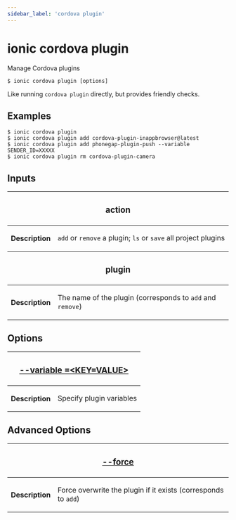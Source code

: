 ```yaml
---
sidebar_label: 'cordova plugin'
---
```


# ionic cordova plugin

Manage Cordova plugins

```shell
$ ionic cordova plugin [options]
```

Like running `cordova plugin` directly, but provides friendly checks.

## Examples

```shell
$ ionic cordova plugin
$ ionic cordova plugin add cordova-plugin-inappbrowser@latest
$ ionic cordova plugin add phonegap-plugin-push --variable SENDER_ID=XXXXX
$ ionic cordova plugin rm cordova-plugin-camera
```

## Inputs

<table className="reference-table">
  <thead>
    <tr>
      <th colSpan="2">
        <h3>action</h3>
      </th>
    </tr>
  </thead>
  <tbody>
    <tr>
      <th>Description</th>
      <td>
        <p>
          <code>add</code> or <code>remove</code> a plugin; <code>ls</code> or <code>save</code> all project plugins
        </p>
      </td>
    </tr>
  </tbody>
  <thead>
    <tr>
      <th colSpan="2">
        <h3>plugin</h3>
      </th>
    </tr>
  </thead>
  <tbody>
    <tr>
      <th>Description</th>
      <td>
        <p>
          The name of the plugin (corresponds to <code>add</code> and <code>remove</code>)
        </p>
      </td>
    </tr>
  </tbody>
</table>

## Options

<table className="reference-table">
  <thead>
    <tr>
      <th colSpan="2">
        <h3>
          <a href="#option-variable" id="option-variable">
            --variable
            <span class="option-spec"> =&lt;KEY=VALUE&gt;</span>
          </a>
        </h3>
      </th>
    </tr>
  </thead>
  <tbody>
    <tr>
      <th>Description</th>
      <td>
        <p>Specify plugin variables</p>
      </td>
    </tr>
  </tbody>
</table>

## Advanced Options

<table className="reference-table">
  <thead>
    <tr>
      <th colSpan="2">
        <h3>
          <a href="#option-force" id="option-force">
            --force
          </a>
        </h3>
      </th>
    </tr>
  </thead>
  <tbody>
    <tr>
      <th>Description</th>
      <td>
        <div>
          <p>
            Force overwrite the plugin if it exists (corresponds to <code>add</code>)
          </p>
        </div>
      </td>
    </tr>
  </tbody>
</table>
